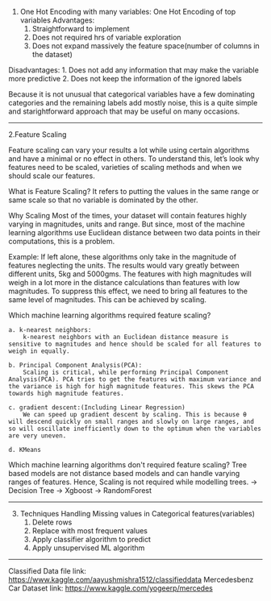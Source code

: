 1. One Hot Encoding with many variables:
One Hot Encoding of top variables
Advantages:
    1. Straightforward to implement
    2. Does not required hrs of variable exploration
    3. Does not expand massively the feature space(number of columns in the dataset)
    
Disadvantages:
    1. Does not add any information that may make the variable more predictive
    2. Does not keep the information of the ignored labels
    
Because it is not unusual that categorical variables have a few dominating categories and the remaining labels add mostly noise, this is a quite simple and starightforward approach that may be useful on many occasions.

*******************************************************************************************************************************************
2.Feature Scaling

Feature scaling can vary your results a lot while using certain algorithms and have a minimal or no effect in others. To understand this, let’s look why features need to be scaled, varieties of scaling methods and when we should scale our features.

What is Feature Scaling?
It refers to putting the values in the same range or same scale so that no variable is dominated by the other.

Why Scaling
Most of the times, your dataset will contain features highly varying in magnitudes, units and range. But since, most of the machine learning algorithms use Euclidean distance between two data points in their computations, this is a problem.

Example:
    If left alone, these algorithms only take in the magnitude of features neglecting the units. The results would vary greatly between different units, 5kg and 5000gms. The features with high magnitudes will weigh in a lot more in the distance calculations than features with low magnitudes. To suppress this effect, we need to bring all features to the same level of magnitudes. This can be achieved by scaling.
    
Which machine learning algorithms required feature scaling?

    a. k-nearest neighbors:
        k-nearest neighbors with an Euclidean distance measure is sensitive to magnitudes and hence should be scaled for all features to weigh in equally.
        
    b. Principal Component Analysis(PCA):
        Scaling is critical, while performing Principal Component Analysis(PCA). PCA tries to get the features with maximum variance and the variance is high for high magnitude features. This skews the PCA towards high magnitude features.
    
    c. gradient descent:(Including Linear Regression)
        We can speed up gradient descent by scaling. This is because θ will descend quickly on small ranges and slowly on large ranges, and so will oscillate inefficiently down to the optimum when the variables are very uneven.
        
    d. KMeans
    
Which machine learning algorithms don't required feature scaling?
Tree based models are not distance based models and can handle varying ranges of features. Hence, Scaling is not required while modelling trees.
    -> Decision Tree
    -> Xgboost
    -> RandomForest
**************************************************************************************************************************************    
3. Techniques Handling Missing values in Categorical features(variables)
    1. Delete rows
    2. Replace with most frequent values
    3. Apply classifier algorithm to predict
    4. Apply unsupervised ML algorithm

***************************************************************************************************************************************

Classified Data file link: https://www.kaggle.com/aayushmishra1512/classifieddata
Mercedesbenz Car Dataset link: https://www.kaggle.com/yogeerp/mercedes
